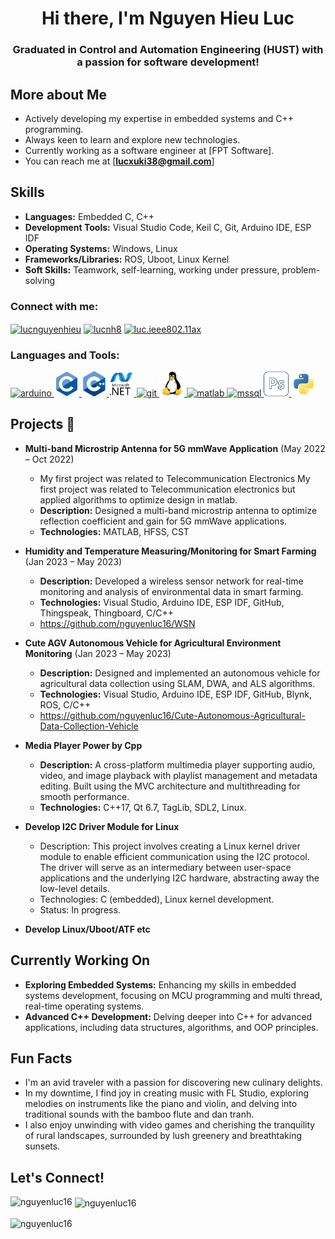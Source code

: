 <h1 align="center">Hi there, I'm Nguyen Hieu Luc</h1>
<h3 align="center">Graduated in Control and Automation Engineering (HUST) with a passion for software development!</h3>

## More about Me
- Actively developing my expertise in embedded systems and C++ programming.
- Always keen to learn and explore new technologies.
- Currently working as a software engineer at [FPT Software].
- You can reach me at [**lucxuki38@gmail.com**]

## Skills

- **Languages:** Embedded C, C++
- **Development Tools:** Visual Studio Code, Keil C, Git, Arduino IDE, ESP IDF
- **Operating Systems:** Windows, Linux
- **Frameworks/Libraries:** ROS, Uboot, Linux Kernel
- **Soft Skills:** Teamwork, self-learning, working under pressure, problem-solving

<h3 align="left">Connect with me:</h3>
<p align="left">
<a href="https://linkedin.com/in/lucnguyenhieu" target="blank"><img align="center" src="https://raw.githubusercontent.com/rahuldkjain/github-profile-readme-generator/master/src/images/icons/Social/linked-in-alt.svg" alt="lucnguyenhieu" height="30" width="40" /></a>
<a href="https://fb.com/" target="blank"><img align="center" src="https://raw.githubusercontent.com/rahuldkjain/github-profile-readme-generator/master/src/images/icons/Social/facebook.svg" alt="lucnh8" height="30" width="40" /></a>
<a href="https://www.youtube.com/@luc.ieee802.11ax" target="blank"><img align="center" src="https://raw.githubusercontent.com/rahuldkjain/github-profile-readme-generator/master/src/images/icons/Social/youtube.svg" alt="luc.ieee802.11ax" height="30" width="40" /></a>
</p>

<h3 align="left">Languages and Tools:</h3>
<p align="left"> <a href="https://www.arduino.cc/" target="_blank" rel="noreferrer"> <img src="https://cdn.worldvectorlogo.com/logos/arduino-1.svg" alt="arduino" width="40" height="40"/> </a> <a href="https://www.cprogramming.com/" target="_blank" rel="noreferrer"> <img src="https://raw.githubusercontent.com/devicons/devicon/master/icons/c/c-original.svg" alt="c" width="40" height="40"/> </a> <a href="https://www.w3schools.com/cpp/" target="_blank" rel="noreferrer"> <img src="https://raw.githubusercontent.com/devicons/devicon/master/icons/cplusplus/cplusplus-original.svg" alt="cplusplus" width="40" height="40"/> </a> <a href="https://dotnet.microsoft.com/" target="_blank" rel="noreferrer"> <img src="https://raw.githubusercontent.com/devicons/devicon/master/icons/dot-net/dot-net-original-wordmark.svg" alt="dotnet" width="40" height="40"/> </a> <a href="https://git-scm.com/" target="_blank" rel="noreferrer"> <img src="https://www.vectorlogo.zone/logos/git-scm/git-scm-icon.svg" alt="git" width="40" height="40"/> </a> <a href="https://www.linux.org/" target="_blank" rel="noreferrer"> <img src="https://raw.githubusercontent.com/devicons/devicon/master/icons/linux/linux-original.svg" alt="linux" width="40" height="40"/> </a> <a href="https://www.mathworks.com/" target="_blank" rel="noreferrer"> <img src="https://upload.wikimedia.org/wikipedia/commons/2/21/Matlab_Logo.png" alt="matlab" width="40" height="40"/> </a> <a href="https://www.microsoft.com/en-us/sql-server" target="_blank" rel="noreferrer"> <img src="https://www.svgrepo.com/show/303229/microsoft-sql-server-logo.svg" alt="mssql" width="40" height="40"/> </a> <a href="https://www.photoshop.com/en" target="_blank" rel="noreferrer"> <img src="https://raw.githubusercontent.com/devicons/devicon/master/icons/photoshop/photoshop-line.svg" alt="photoshop" width="40" height="40"/> </a> <a href="https://www.python.org" target="_blank" rel="noreferrer"> <img src="https://raw.githubusercontent.com/devicons/devicon/master/icons/python/python-original.svg" alt="python" width="40" height="40"/> </a> </p>

## Projects 🚀

- **Multi-band Microstrip Antenna for 5G mmWave Application** (May 2022 – Oct 2022)
  - My first project was related to Telecommunication Electronics My first project was related to Telecommunication electronics but applied algorithms to optimize design in matlab.
  - **Description:** Designed a multi-band microstrip antenna to optimize reflection coefficient and gain for 5G mmWave applications.
  - **Technologies:** MATLAB, HFSS, CST

- **Humidity and Temperature Measuring/Monitoring for Smart Farming** (Jan 2023 – May 2023)
  - **Description:** Developed a wireless sensor network for real-time monitoring and analysis of environmental data in smart farming.
  - **Technologies:** Visual Studio, Arduino IDE, ESP IDF, GitHub, Thingspeak, Thingboard, C/C++
  - https://github.com/nguyenluc16/WSN

- **Cute AGV Autonomous Vehicle for Agricultural Environment Monitoring** (Jan 2023 – May 2023)
  - **Description:** Designed and implemented an autonomous vehicle for agricultural data collection using SLAM, DWA, and ALS algorithms.
  - **Technologies:** Visual Studio, Arduino IDE, ESP IDF, GitHub, Blynk, ROS, C/C++
  - https://github.com/nguyenluc16/Cute-Autonomous-Agricultural-Data-Collection-Vehicle
 
- **Media Player Power by Cpp**
  - **Description:** A cross-platform multimedia player supporting audio, video, and image playback with playlist management and metadata editing. Built using the MVC architecture and multithreading for smooth performance.
  - **Technologies:** C++17, Qt 6.7, TagLib, SDL2, Linux.
- **Develop I2C Driver Module for Linux**
  - Description: This project involves creating a Linux kernel driver module to enable efficient communication using the I2C protocol. The driver will serve as an intermediary between user-space applications and the underlying I2C hardware, abstracting away the low-level details.
  - Technologies: C (embedded), Linux kernel development.
  - Status: In progress.
- **Develop Linux/Uboot/ATF etc** 
  
## Currently Working On

- **Exploring Embedded Systems:** Enhancing my skills in embedded systems development, focusing on MCU programming and multi thread, real-time operating systems.
- **Advanced C++ Development:** Delving deeper into C++ for advanced applications, including data structures, algorithms, and OOP principles.

## Fun Facts 

- I'm an avid traveler with a passion for discovering new culinary delights. 
- In my downtime, I find joy in creating music with FL Studio, exploring melodies on instruments like the piano and violin, and delving into traditional sounds with the bamboo flute and dan tranh.
- I also enjoy unwinding with video games and cherishing the tranquility of rural landscapes, surrounded by lush greenery and breathtaking sunsets.

## Let's Connect! 


<p><img align="left" src="https://github-readme-stats.vercel.app/api/top-langs?username=nguyenluc16&show_icons=true&locale=en&layout=compact" alt="nguyenluc16" /></p>

<p>&nbsp;<img align="center" src="https://github-readme-stats.vercel.app/api?username=nguyenluc16&show_icons=true&locale=en" alt="nguyenluc16" /></p>

<p><img align="center" src="https://github-readme-streak-stats.herokuapp.com/?user=nguyenluc16&" alt="nguyenluc16" /></p>
